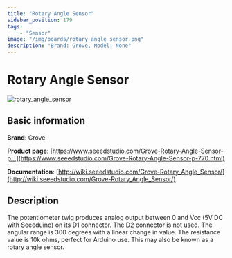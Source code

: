 ```yaml
---
title: "Rotary Angle Sensor"
sidebar_position: 179
tags:
    - "Sensor"
image: "/img/boards/rotary_angle_sensor.png"
description: "Brand: Grove, Model: None"
---
```

# Rotary Angle Sensor

![rotary_angle_sensor](/img/boards/rotary_angle_sensor.png)

## Basic information

**Brand**: Grove

**Product page**: [https://www.seeedstudio.com/Grove-Rotary-Angle-Sensor-p...](https://www.seeedstudio.com/Grove-Rotary-Angle-Sensor-p-770.html)

**Documentation**: [http://wiki.seeedstudio.com/Grove-Rotary_Angle_Sensor/](http://wiki.seeedstudio.com/Grove-Rotary_Angle_Sensor/)

## Description

The potentiometer twig produces analog output between 0 and Vcc \(5V DC with Seeeduino\) on its D1 connector\. The D2 connector is not used\. The angular range is 300 degrees with a linear change in value\. The resistance value is 10k ohms, perfect for Arduino use\. This may also be known as a rotary angle sensor\.

